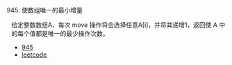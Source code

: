 945. 使数组唯一的最小增量

给定整数数组A，每次 move 操作将会选择任意A[i]，并将其递增1，返回使 A 中的每个值都是唯一的最少操作次数。
* [945](./leetcode/Question_945.java)
* [leetcode](https://leetcode-cn.com/problems/minimum-increment-to-make-array-unique)
